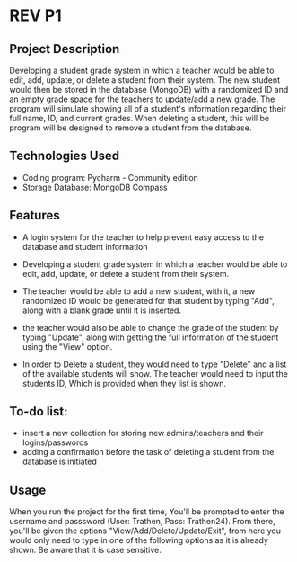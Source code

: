# REV P1

## Project Description

Developing a student grade system in which a teacher would be able to edit, add, update, or delete a student from their system. The new student would then be stored in the database (MongoDB) with a randomized ID and an empty grade space for the teachers to update/add a new grade. The program will simulate showing all of a student's information regarding their full name, ID, and current grades. When deleting a student, this will be program will be designed to remove a student from the database.

## Technologies Used

* Coding program: Pycharm - Community edition
* Storage Database: MongoDB Compass 

## Features

* A login system for the teacher to help prevent easy access to the database and student information

* Developing a student grade system in which a teacher would be able to edit, add, update, or delete a student from their system.

* The teacher would be able to add a new student, with it, a new randomized ID would be generated for that student by typing "Add", along with a blank grade until it is inserted.

* the teacher would also be able to change the grade of the student by typing "Update", along with getting the full information of the student using the "View" option.

* In order to Delete a student, they would need to type "Delete" and a list of the available students will show. The teacher would need to input the students ID, Which is provided when they list is shown.

## To-do list:

* insert a new collection for storing new admins/teachers and their logins/passwords
* adding a confirmation before the task of deleting a student from the database is initiated


## Usage

When you run the project for the first time, You'll be prompted to enter the username and passsword (User: Trathen, Pass: Trathen24). From there, you'll be given the options "View/Add/Delete/Update/Exit", from here you would only need to type in one of the following options as it is already shown. Be aware that it is case sensitive.
